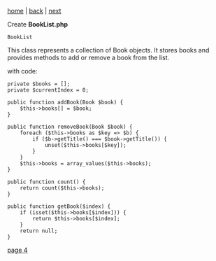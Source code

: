[home](./page01.md) | [back](./page02.md) | [next](./page04.md)

Create **BookList.php**
```
BookList
```
This class represents a collection of Book objects. It stores books and provides methods to add or remove a book from the list.

with code:
```
private $books = [];
private $currentIndex = 0;

public function addBook(Book $book) {
    $this->books[] = $book;
}

public function removeBook(Book $book) {
    foreach ($this->books as $key => $b) {
        if ($b->getTitle() === $book->getTitle()) {
            unset($this->books[$key]);
        }
    }
    $this->books = array_values($this->books);
}

public function count() {
    return count($this->books);
}

public function getBook($index) {
    if (isset($this->books[$index])) {
        return $this->books[$index];
    }
    return null;
}
```


[page 4](./page04.md)
